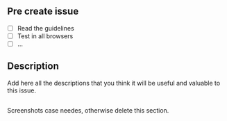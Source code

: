## Pre create issue

- [ ] Read the guidelines
- [ ] Test in all browsers
- [ ] ...

## Description

Add here all the descriptions that you think it will be useful and valuable to this issue.

##

Screenshots case needes, otherwise delete this section. 
